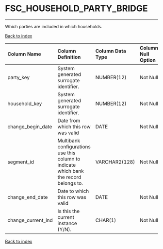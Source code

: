 # FSC_HOUSEHOLD_PARTY_BRIDGE

---

Which parties are included in which households.

[Back to index](./index.md)

| Column Name        | Column Definition                                                                      | Column Data Type   | Column Null Option   | PK   | FK   |
|:-------------------|:---------------------------------------------------------------------------------------|:-------------------|:---------------------|:-----|:-----|
| party_key          | System generated surrogate identifier\.                                                | NUMBER(12)         | Not Null             | No   | Yes  |
| household_key      | System generated surrogate identifier\.                                                | NUMBER(12)         | Not Null             | No   | Yes  |
| change_begin_date  | Date from which this row was valid                                                     | DATE               | Not Null             | Yes  | No   |
| segment_id         | Multibank configurations use this column to indicate which bank the record belongs to. | VARCHAR2(128)      | Not Null             | No   | Yes  |
| change_end_date    | Date to which this row was valid                                                       | DATE               | Not Null             | No   | No   |
| change_current_ind | Is this the current instance (Y/N).                                                    | CHAR(1)            | Not Null             | No   | No   |

[Back to index](./index.md)